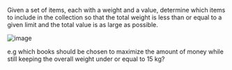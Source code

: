 Given a set of items, each with a weight and a value, determine which items to include in the collection so that the total weight is less than or equal to a given limit and the total value is as large as possible.

![image](https://github.com/yashGaneshgudi/The-Knapsack-Problem/assets/153029336/96c3cd67-46af-4950-8866-fefc981dbc9f)

e.g which books should be chosen to maximize the amount of money while still keeping the overall weight under or equal to 15 kg?

